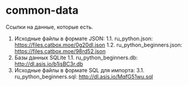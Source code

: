 # common-data
Ссылки на данные, которые есть.
1. Исходные файлы в формате JSON: 
1.1. ru_python.json: https://files.catbox.moe/0g20dl.json
1.2. ru_python_beginners.json: https://files.catbox.moe/98rd52.json
2. Базы данных SQLite
1.1. ru_python_beginners.db: http://dl.asis.io/b1isBC3r.db
3. Исходные файлы в формате SQL для импорта:
3.1. ru_python_beginners.sql: http://dl.asis.io/MqfG51wu.sql
